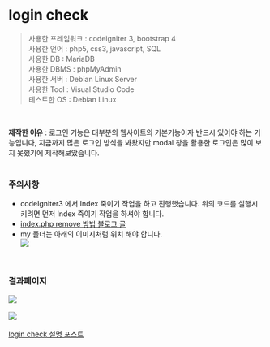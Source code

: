 # login check
>사용한 프레임워크 : codeigniter 3, bootstrap 4<br>
>사용한 언어 : php5, css3, javascript, SQL<br>
>사용한 DB : MariaDB<br>
>사용한 DBMS : phpMyAdmin<br>
>사용한 서버 : Debian Linux Server<br>
>사용한 Tool : Visual Studio Code<br>
>테스트한 OS : Debian Linux<br>
<br>

<b>제작한 이유</b> : 로그인 기능은 대부분의 웹사이트의 기본기능이자 반드시 있어야 하는 기능입니다, 지금까지 많은 로그인 방식을 봐왔지만 modal 창을 활용한 로그인은 많이 보지 못했기에 제작해보았습니다.<br><br>


### 주의사항
<ul>
   <li>codeIgniter3 에서 Index 죽이기 작업을 하고 진행했습니다. 위의 코드를 실행시키려면 먼저 Index 죽이기 작업을 하셔야 합니다.</li>
   <li><a href="https://gold9ine.tistory.com/entry/CodeIgniter-%EC%BD%94%EB%93%9C%EC%9D%B4%EA%B7%B8%EB%82%98%EC%9D%B4%ED%84%B0-indexphp-%EC%A3%BD%EC%9D%B4%EA%B8%B0-Not-Found-error">index.php remove 방법 블로그 글</a></li>
      <li>my 폴더는 아래의 이미지처럼 위치 해야 합니다.</li>
   <kbd>
    <img src="https://user-images.githubusercontent.com/74585673/153512814-370120a3-735b-4730-869e-a6f7a24387e0.PNG">
  </kbd>
</ul>
<br>

### 결과페이지

<kbd>
    <img src="https://user-images.githubusercontent.com/74585673/154596129-e01a12b8-5b77-4a69-86a2-a6d5cf3523ed.PNG">
</kbd>
<br><br>
<kbd>
    <img src="https://user-images.githubusercontent.com/74585673/154596135-52dde08f-edc1-4c8c-9a7e-28493161f770.PNG">
</kbd>
<br><br>
<a href="https://juniorprogram.tistory.com/56">login check 설명 포스트</a>
